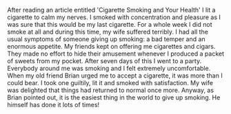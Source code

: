 After reading an article entitled 'Cigarette Smoking and Your Health' I lit a cigarette to calm my nerves. I smoked with concentration and pleasure as I was sure that this would be my last cigarette. For a whole week I did not smoke at all and during this time, my wife suffered terribly. I had all the usual symptoms of someone giving up smoking: a bad temper and an enormous appetite. My friends kept on offering me cigarettes and cigars. They made no effort to hide their amusement whenever I produced a packet of sweets from my pocket. After seven days of this I went to a party. Everybody around me was smoking and I felt extremely uncomfortable. When my old friend Brian urged me to accept a cigarette, it was more than I could bear. I took one guiltily, lit it and smoked with satisfaction. My wife was delighted that things had returned to normal once more. Anyway, as Brian pointed out, it is the easiest thing in the world to give up smoking. He himself has done it lots of times!  


